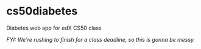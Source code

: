 cs50diabetes
============

Diabetes web app for edX CS50 class

*FYI: We're rushing to finish for a class deadline, so this is gonna be messy.*
